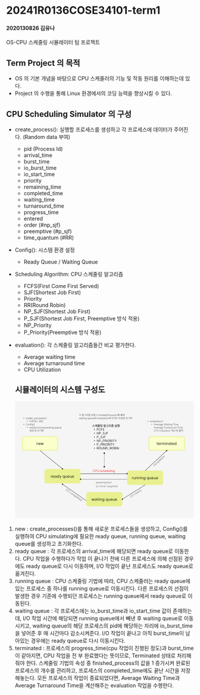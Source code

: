 # 20241R0136COSE34101-term1

#### 2020130826 김유나

OS-CPU 스케줄링 시뮬레이터 텀 프로젝트

## Term Project 의 목적

- OS 의 기본 개념을 바탕으로 CPU 스케줄러의 기능 및 작동 원리를 이해하는데 있다.
- Project 의 수행을 통해 Linux 환경에서의 코딩 능력을 향상시킬 수 있다.

## CPU Scheduling Simulator 의 구성

- create_process(): 실행할 프로세스를 생성하고 각 프로세스에 데이터가 주어진다. (Random data 부여)

  - pid (Process Id)
  - arrival_time
  - burst_time
  - io_burst_time
  - io_start_time
  - priority
  - remaining_time
  - completed_time
  - waiting_time
  - turnaround_time
  - progress_time
  - entered
  - order (#np_sjf)
  - preemptive (#p_sjf)
  - time_quantum (#RR)

- Config(): 시스템 환경 설정

  - Ready Queue / Waiting Queue

- Scheduling Algorithm: CPU 스케줄링 알고리즘

  - FCFS(First Come First Served)
  - SJF(Shortest Job First)
  - Priority
  - RR(Round Robin)
  - NP_SJF(Shortest Job First)
  - P_SJF(Shortest Job First, Preemptive 방식 적용)
  - NP_Priority
  - P_Priority(Preemptive 방식 적용)

- evaluation(): 각 스케줄링 알고리즘들간 비교 평가한다.

  - Average waiting time
  - Average turnaround time
  - CPU Utilization

  ## 시뮬레이터의 시스템 구성도

  ![simulator](/assets/simulator.png)

1. new
   : create_processes()를 통해 새로운 프로세스들을 생성하고, Config()를 실행하여 CPU simulating에 필요한 ready queue, running queue, waiting queue를 생성하고 초기화한다.
2. ready queue
   : 각 프로세스의 arrival_time에 해당되면 ready queue로 이동한다. CPU 작업을 수행하다가 작업 이 끝나기 전에 다른 프로세스에 의해 선점된 경우에도 ready queue로 다시 이동하며, I/O 작업이 끝난 프로세스도 ready queue로 옮겨진다.
3. running queue
   : CPU 스케줄링 기법에 따라, CPU 스케줄러는 ready queue에 있는 프로세스 중 하나를 running queue로 이동시킨다. 다른 프로세스의 선점이 발생한 경우 기존에 수행되던 프로세스는 running queue에서 ready queue로 이동된다.
4. waiting queue
   : 각 프로세스에는 io_burst_time과 io_start_time 값이 존재하는데, I/O 작업 시간에 해당되면 running queue에서 빼낸 후 waiting queue로 이동시키고, waiting queue의 해당 프로세스의 pid에 해당하는 자리에 io_burst_time을 넣어준 후 매 시간마다 감소시켜준다. I/O 작업이 끝나고 아직 burst_time이 남아있는 경우에는 ready queue로 다시 이동시킨다.
5. terminated
   : 프로세스의 progress_time(cpu 작업이 진행된 정도)과 burst_time이 같아지면, CPU 작업을 전 부 완료했다는 뜻이므로, Terminated 상태로 처리해줘야 한다. 스케줄링 기법의 속성 중 finished_process의 값을 1 증가시켜 완료된 프로세스의 개수를 관리하고, 프로세스의 completed_time에도 끝난 시간을 저장해놓는다. 모든 프로세스의 작업이 종료되었다면, Average Waiting Time과 Average Turnaround Time을 계산해주는 evaluation 작업을 수행한다.
